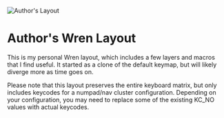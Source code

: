 ![Author's Layout](https://github.com/walterhanley/wren-keyboard/blob/main/images/author-layout.png?raw=true)

# Author's Wren Layout

This is my personal Wren layout, which includes a few layers and macros that 
I find useful. It started as a clone of the default keymap, but will likely
diverge more as time goes on.

Please note that this layout preserves the entire keyboard matrix, but only 
includes keycodes for a numpad/nav cluster configuration. Depending on your 
configuration, you may need to replace some of the existing KC_NO values 
with actual keycodes.
